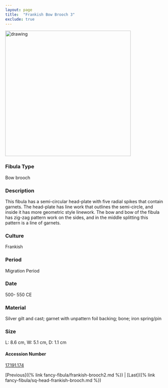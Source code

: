 ```yaml
---
layout: page
title:  "Frankish Bow Brooch 3"
exclude: true
---
```


<p><img src="https://collectionapi.metmuseum.org/api/collection/v1/iiif/464869/921518/main-image" alt="drawing" width="400"/></p>

### Fibula Type
Bow brooch
### Description
This fibula has a semi-circular head-plate with five radial spikes that contain garnets. The head-plate has line work that outlines the semi-circle, and inside it has more geometric style linework. The bow and bow of the fibula has zig-zag pattern work on the sides, and in the middle splitting this pattern is a line of garnets.
### Culture
Frankish
### Period
Migration Period
### Date
500- 550 CE
### Material
Silver gilt and cast; garnet with unpattern foil backing; bone; iron spring/pin
### Size
L: 8.6 cm, W: 5.1 cm, D: 1.1 cm



#### Accession Number
[17.191.174](https://www.metmuseum.org/art/collection/search/464869)

 [Previous]({% link fancy-fibula/frankish-brooch2.md %}) | [Last]({% link fancy-fibula/sq-head-frankish-brooch.md %})
